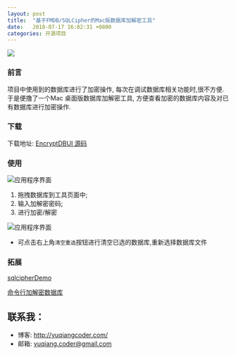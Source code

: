 ```yaml
---
layout: post
title:  "基于FMDB/SQLCipher的Mac版数据库加解密工具"
date:   2018-07-17 16:02:31 +0800
categories: 开源项目
---
```

![](http://yuqiangcoder.com/assets/postImages/ios/201807/1.svg)

### 前言
项目中使用到的数据库进行了加密操作, 每次在调试数据库相关功能时,很不方便. 于是便撸了一个Mac 桌面版数据库加解密工具, 方便查看加密的数据库内容及对已有数据库进行加密操作.

### 下载
下载地址: 
[EncryptDBUI 源码](https://github.com/YQqiang/EncryptDBUI)

### 使用
![应用程序界面](http://yuqiangcoder.com/assets/postImages/ios/201807/1.png)

1. 拖拽数据库到工具页面中;
2. 输入加解密密码;
3. 进行加密/解密

![应用程序界面](http://yuqiangcoder.com/assets/postImages/ios/201807/2.png)

* 可点击右上角`清空重选`按钮进行清空已选的数据库,重新选择数据库文件

### 拓展
[sqlcipherDemo](https://github.com/zhengbomo/sqlcipherDemo)

[命令行加解密数据库](https://www.zetetic.net/sqlcipher/sqlcipher-api/#sqlcipher_export)

## 联系我：
- 博客: http://yuqiangcoder.com/
- 邮箱: yuqiang.coder@gmail.com

[jekyll-docs]: https://jekyllrb.com/docs/home
[jekyll-gh]:   https://github.com/jekyll/jekyll
[jekyll-talk]: https://talk.jekyllrb.com/


